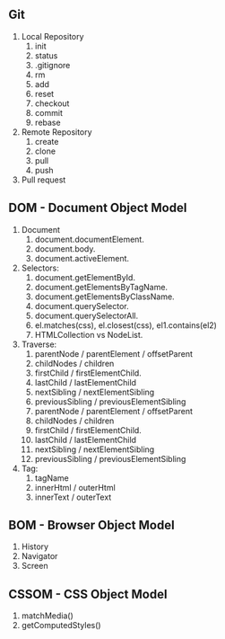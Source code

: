 ## Git

1. Local Repository
   1. init
   2. status
   3. .gitignore
   4. rm
   5. add
   6. reset
   7. checkout
   8. commit
   9. rebase
2. Remote Repository
   1. create
   2. clone
   3. pull
   4. push
3. Pull request

## DOM - Document Object Model

1. Document
   1. document.documentElement.
   2. document.body.
   3. document.activeElement.
2. Selectors:
   1. document.getElementById.
   2. document.getElementsByTagName.
   3. document.getElementsByClassName.
   4. document.querySelector.
   5. document.querySelectorAll.
   6. el.matches(css), el.closest(css), el1.contains(el2)
   7. HTMLCollection vs NodeList.
3. Traverse:
   1. parentNode / parentElement / offsetParent
   2. childNodes / children
   3. firstChild / firstElementChild.
   4. lastChild / lastElementChild
   5. nextSibling / nextElementSibling
   6. previousSibling / previousElementSibling
   7. parentNode / parentElement / offsetParent
   8. childNodes / children
   9. firstChild / firstElementChild.
   10. lastChild / lastElementChild
   11. nextSibling / nextElementSibling
   12. previousSibling / previousElementSibling
4. Tag:
   1. tagName
   2. innerHtml / outerHtml
   3. innerText / outerText

## BOM - Browser Object Model

1. History
2. Navigator
3. Screen

## CSSOM - CSS Object Model

1. matchMedia()
2. getComputedStyles()
